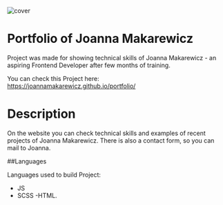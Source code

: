 ![cover](https://joannamakarewicz.github.io/portfolio/portfolio.png)

# Portfolio of Joanna Makarewicz

Project was made for showing technical skills of Joanna Makarewicz - an aspiring Frontend Developer after few months of training.

You can check this Project here: https://joannamakarewicz.github.io/portfolio/

# Description

On the website you can check technical skills and examples of recent projects of Joanna Makarewicz. There is also a contact form, so you can mail to Joanna.

##Languages

Languages used to build Project:

- JS
- SCSS
-HTML.

